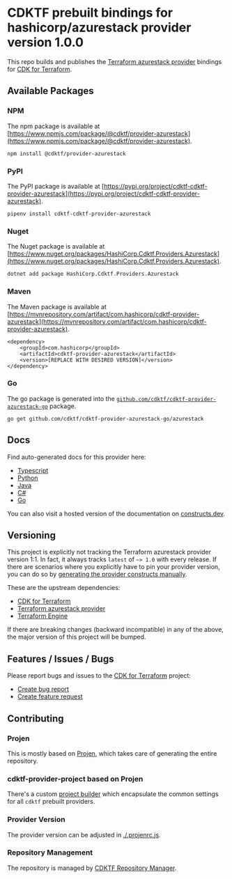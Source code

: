 # CDKTF prebuilt bindings for hashicorp/azurestack provider version 1.0.0

This repo builds and publishes the [Terraform azurestack provider](https://registry.terraform.io/providers/hashicorp/azurestack/1.0.0/docs) bindings for [CDK for Terraform](https://cdk.tf).

## Available Packages

### NPM

The npm package is available at [https://www.npmjs.com/package/@cdktf/provider-azurestack](https://www.npmjs.com/package/@cdktf/provider-azurestack).

`npm install @cdktf/provider-azurestack`

### PyPI

The PyPI package is available at [https://pypi.org/project/cdktf-cdktf-provider-azurestack](https://pypi.org/project/cdktf-cdktf-provider-azurestack).

`pipenv install cdktf-cdktf-provider-azurestack`

### Nuget

The Nuget package is available at [https://www.nuget.org/packages/HashiCorp.Cdktf.Providers.Azurestack](https://www.nuget.org/packages/HashiCorp.Cdktf.Providers.Azurestack).

`dotnet add package HashiCorp.Cdktf.Providers.Azurestack`

### Maven

The Maven package is available at [https://mvnrepository.com/artifact/com.hashicorp/cdktf-provider-azurestack](https://mvnrepository.com/artifact/com.hashicorp/cdktf-provider-azurestack).

```
<dependency>
    <groupId>com.hashicorp</groupId>
    <artifactId>cdktf-provider-azurestack</artifactId>
    <version>[REPLACE WITH DESIRED VERSION]</version>
</dependency>
```

### Go

The go package is generated into the [`github.com/cdktf/cdktf-provider-azurestack-go`](https://github.com/cdktf/cdktf-provider-azurestack-go) package.

`go get github.com/cdktf/cdktf-provider-azurestack-go/azurestack`

## Docs

Find auto-generated docs for this provider here:

* [Typescript](./docs/API.typescript.md)
* [Python](./docs/API.python.md)
* [Java](./docs/API.java.md)
* [C#](./docs/API.csharp.md)
* [Go](./docs/API.go.md)

You can also visit a hosted version of the documentation on [constructs.dev](https://constructs.dev/packages/@cdktf/provider-azurestack).

## Versioning

This project is explicitly not tracking the Terraform azurestack provider version 1:1. In fact, it always tracks `latest` of `~> 1.0` with every release. If there are scenarios where you explicitly have to pin your provider version, you can do so by [generating the provider constructs manually](https://cdk.tf/imports).

These are the upstream dependencies:

* [CDK for Terraform](https://cdk.tf)
* [Terraform azurestack provider](https://registry.terraform.io/providers/hashicorp/azurestack/1.0.0)
* [Terraform Engine](https://terraform.io)

If there are breaking changes (backward incompatible) in any of the above, the major version of this project will be bumped.

## Features / Issues / Bugs

Please report bugs and issues to the [CDK for Terraform](https://cdk.tf) project:

* [Create bug report](https://cdk.tf/bug)
* [Create feature request](https://cdk.tf/feature)

## Contributing

### Projen

This is mostly based on [Projen](https://github.com/projen/projen), which takes care of generating the entire repository.

### cdktf-provider-project based on Projen

There's a custom [project builder](https://github.com/cdktf/cdktf-provider-project) which encapsulate the common settings for all `cdktf` prebuilt providers.

### Provider Version

The provider version can be adjusted in [./.projenrc.js](./.projenrc.js).

### Repository Management

The repository is managed by [CDKTF Repository Manager](https://github.com/cdktf/cdktf-repository-manager/).
